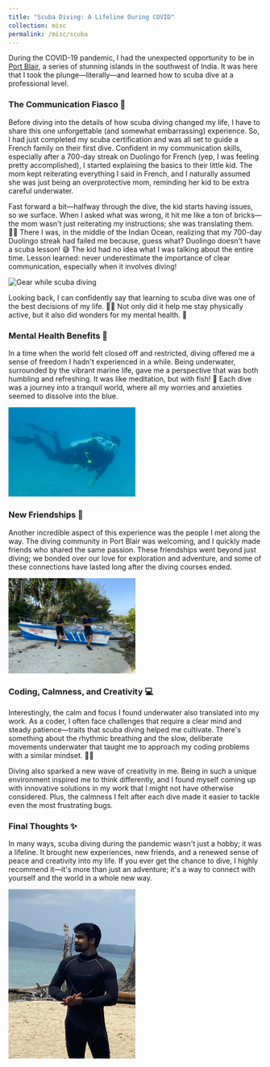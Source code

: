```yaml
---
title: "Scuba Diving: A Lifeline During COVID"
collection: misc
permalink: /misc/scuba
---
```


During the COVID-19 pandemic, I had the unexpected opportunity to be in [Port Blair](https://www.google.com/maps/place/Port+Blair), a series of stunning islands in the southwest of India. It was here that I took the plunge—literally—and learned how to scuba dive at a professional level.

### The Communication Fiasco 🤿

Before diving into the details of how scuba diving changed my life, I have to share this one unforgettable (and somewhat embarrassing) experience. So, I had just completed my scuba certification and was all set to guide a French family on their first dive. Confident in my communication skills, especially after a 700-day streak on Duolingo for French (yep, I was feeling pretty accomplished), I started explaining the basics to their little kid. The mom kept reiterating everything I said in French, and I naturally assumed she was just being an overprotective mom, reminding her kid to be extra careful underwater.

Fast forward a bit—halfway through the dive, the kid starts having issues, so we surface. When I asked what was wrong, it hit me like a ton of bricks—the mom wasn't just reiterating my instructions; she was translating them. 🤦‍♂️ There I was, in the middle of the Indian Ocean, realizing that my 700-day Duolingo streak had failed me because, guess what? Duolingo doesn't have a scuba lesson! 😅 The kid had no idea what I was talking about the entire time. Lesson learned: never underestimate the importance of clear communication, especially when it involves diving!

<img src="images/scuba4.jpg" alt="Gear while scuba diving" style="width:50%;">

Looking back, I can confidently say that learning to scuba dive was one of the best decisions of my life. 🧜‍♂️ Not only did it help me stay physically active, but it also did wonders for my mental health. 🌊

### Mental Health Benefits 🌟

In a time when the world felt closed off and restricted, diving offered me a sense of freedom I hadn't experienced in a while. Being underwater, surrounded by the vibrant marine life, gave me a perspective that was both humbling and refreshing. It was like meditation, but with fish! 🐠 Each dive was a journey into a tranquil world, where all my worries and anxieties seemed to dissolve into the blue.

<img src="images/scuba1.jpg" alt="Scuba Diving in Port Blair" style="width:50%;">

### New Friendships 🤝

Another incredible aspect of this experience was the people I met along the way. The diving community in Port Blair was welcoming, and I quickly made friends who shared the same passion. These friendships went beyond just diving; we bonded over our love for exploration and adventure, and some of these connections have lasted long after the diving courses ended.

<img src="images/scuba2.jpg" alt="Diving Group Photo" style="width:50%;">

### Coding, Calmness, and Creativity 💻

Interestingly, the calm and focus I found underwater also translated into my work. As a coder, I often face challenges that require a clear mind and steady patience—traits that scuba diving helped me cultivate. There's something about the rhythmic breathing and the slow, deliberate movements underwater that taught me to approach my coding problems with a similar mindset. 🧘‍♂️

Diving also sparked a new wave of creativity in me. Being in such a unique environment inspired me to think differently, and I found myself coming up with innovative solutions in my work that I might not have otherwise considered. Plus, the calmness I felt after each dive made it easier to tackle even the most frustrating bugs.

### Final Thoughts ✨

In many ways, scuba diving during the pandemic wasn't just a hobby; it was a lifeline. It brought new experiences, new friends, and a renewed sense of peace and creativity into my life. If you ever get the chance to dive, I highly recommend it—it's more than just an adventure; it's a way to connect with yourself and the world in a whole new way.

<img src="images/scuba3.jpg" alt="Underwater Scenery" style="width:50%;">
